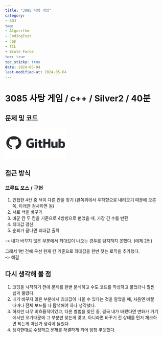 ```yaml
---
title: "3085 사탕 게임"
category:
- BOJ
tag:
- Algorithm
- CodingTest
- Cpp
- TIL
- Brute Force
toc: true
toc_sticky: true
date: 2024-05-04
last-modified-at: 2024-05-04
---
```


#   3085 사탕 게임 / c++ / Silver2 / 40분

## 문제 및 코드   
[<img src="https://github.com/Sho1007/sho1007.github.io/blob/main/assets/images/github-logo-vector.png?raw=true" width="200" height="100"/>](https://github.com/Sho1007/Algorithm/tree/main/%EB%B0%B1%EC%A4%80/Silver/3085.%E2%80%85%EC%82%AC%ED%83%95%E2%80%85%EA%B2%8C%EC%9E%84)

## 접근 방식
### 브루트 포스 / 구현
1. 인접한 4칸 중 색이 다른 칸을 찾기
    (왼쪽위에서 우하향으로 내려오기 때문에 오른쪽, 아래만 검사하면 됨)
2. 서로 색을 바꾸기
3. 바꾼 칸 두 칸을 기준으로 4방향으로 뻗었을 때, 가장 긴 수를 반환
4. 최대값 갱신
5. 순회가 끝나면 최대값 출력

-> 내가 바꾸지 않은 부분에서 최대값이 나오는 경우를 탐지하지 못했다. (에제 2번)

그래서 1번 전에 우선 현재 칸 기준으로 최대값을 한번 찾는 로직을 추가했다.   
-> 해결





## 다시 생각해 볼 점
1. 코딩을 시작하기 전에 문제를 한번 분석하고 수도 코드를 작성하고 풀었더니 훨씬 쉽게 풀렸다.
2. 내가 바꾸지 않은 부분에서 최대값이 나올 수 있다는 것을 알았을 때, 처음엔 바꿀 때마다 전체 보드를 다 탐색해야 하나 생각했다.
3. 하지만 너무 비효율적이었고, 다른 방법을 찾던 중, 결국 내가 바꿨다면 변화가 거기에서만 오기때문에 그 부분만 찾는게 맞고, 아니라면 바꾸기 전 상태를 먼저 체크하면 되는게 아닌가 생각이 들었다.
4. 생각한대로 수정하고 문제를 해결하게 되어 엄청 뿌듯했다.